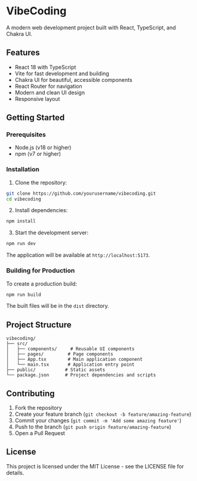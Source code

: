 # VibeCoding

A modern web development project built with React, TypeScript, and Chakra UI.

## Features

- React 18 with TypeScript
- Vite for fast development and building
- Chakra UI for beautiful, accessible components
- React Router for navigation
- Modern and clean UI design
- Responsive layout

## Getting Started

### Prerequisites

- Node.js (v18 or higher)
- npm (v7 or higher)

### Installation

1. Clone the repository:
```bash
git clone https://github.com/yourusername/vibecoding.git
cd vibecoding
```

2. Install dependencies:
```bash
npm install
```

3. Start the development server:
```bash
npm run dev
```

The application will be available at `http://localhost:5173`.

### Building for Production

To create a production build:

```bash
npm run build
```

The built files will be in the `dist` directory.

## Project Structure

```
vibecoding/
├── src/
│   ├── components/     # Reusable UI components
│   ├── pages/         # Page components
│   ├── App.tsx        # Main application component
│   └── main.tsx       # Application entry point
├── public/           # Static assets
└── package.json      # Project dependencies and scripts
```

## Contributing

1. Fork the repository
2. Create your feature branch (`git checkout -b feature/amazing-feature`)
3. Commit your changes (`git commit -m 'Add some amazing feature'`)
4. Push to the branch (`git push origin feature/amazing-feature`)
5. Open a Pull Request

## License

This project is licensed under the MIT License - see the LICENSE file for details.
